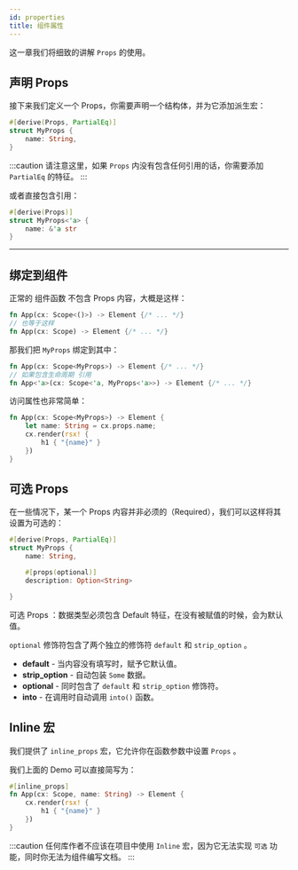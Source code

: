 ```yaml
---
id: properties
title: 组件属性
---
```


这一章我们将细致的讲解 `Props` 的使用。

## 声明 Props

接下来我们定义一个 Props，你需要声明一个结构体，并为它添加派生宏：

```rust
#[derive(Props, PartialEq)]
struct MyProps {
    name: String,
}
```

:::caution
请注意这里，如果 `Props` 内没有包含任何引用的话，你需要添加 `PartialEq` 的特征。
:::

或者直接包含引用：

```rust
#[derive(Props)]
struct MyProps<'a> {
    name: &'a str
}
```

---

## 绑定到组件

正常的 组件函数 不包含 Props 内容，大概是这样：

```rust
fn App(cx: Scope<()>) -> Element {/* ... */}
// 也等于这样
fn App(cx: Scope) -> Element {/* ... */}
```

那我们把 `MyProps` 绑定到其中：

```rust
fn App(cx: Scope<MyProps>) -> Element {/* ... */}
// 如果包含生命周期 引用
fn App<'a>(cx: Scope<'a, MyProps<'a>>) -> Element {/* ... */}
```

访问属性也非常简单：
```rust
fn App(cx: Scope<MyProps>) -> Element {
    let name: String = cx.props.name;
    cx.render(rsx! {
        h1 { "{name}" }
    })
}
```

## 可选 Props

在一些情况下，某一个 Props 内容并非必须的（Required），我们可以这样将其设置为可选的：

```rust
#[derive(Props, PartialEq)]
struct MyProps {
    name: String,

    #[props(optional)]
    description: Option<String>

}
```

可选 Props ：数据类型必须包含 Default 特征，在没有被赋值的时候，会为默认值。

`optional` 修饰符包含了两个独立的修饰符 `default` 和 `strip_option` 。

- **default** - 当内容没有填写时，赋予它默认值。
- **strip_option** - 自动包装 `Some` 数据。
- **optional** - 同时包含了 `default` 和 `strip_option` 修饰符。
- **into** - 在调用时自动调用 `into()` 函数。

## Inline 宏

我们提供了 `inline_props` 宏，它允许你在函数参数中设置 `Props` 。

我们上面的 Demo 可以直接简写为：

```rust
#[inline_props]
fn App(cx: Scope, name: String) -> Element {
    cx.render(rsx! {
        h1 { "{name}" }
    })
}  
```
:::caution
任何库作者不应该在项目中使用 `Inline` 宏，因为它无法实现 `可选` 功能，同时你无法为组件编写文档。
:::